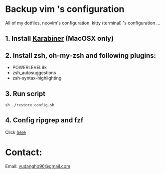 # Backup vim 's configuration 
<p>All of my dotfiles, neovim's configuration, kitty (terminal) 's configuration ... </p>

## 1. Install [Karabiner](https://pqrs.org/osx/karabiner/) (MacOSX only)

## 2. Install zsh, oh-my-zsh and following plugins:
* POWERLEVEL9k
* zsh_autosuggestions
* zsh-syntax-highlighting

## 3. Run script
  ```
  sh ./restore_config.sh
  ```

## 4. Config ripgrep and fzf
  Click [here](https://medium.com/@sidneyliebrand/how-fzf-and-ripgrep-improved-my-workflow-61c7ca212861)

# Contact:
Email: vudangho96@gmail.com
